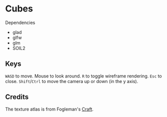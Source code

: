# Cubes

Dependencies

- glad
- glfw
- glm
- SOIL2

## Keys

`WASD` to move. Mouse to look around. `R` to toggle wireframe rendering. `Esc` to close. `Shift`/`Ctrl` to move the camera up or down (in the y axis).

## Credits

The texture atlas is from Fogleman's [Craft](https://github.com/fogleman/Craft).

